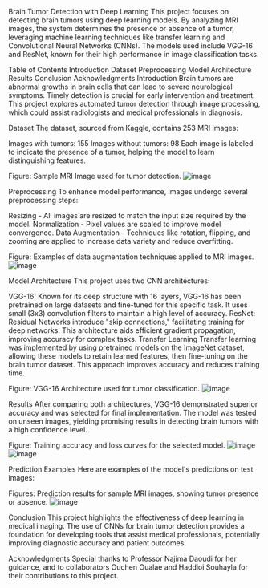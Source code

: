 Brain Tumor Detection with Deep Learning
This project focuses on detecting brain tumors using deep learning models. By analyzing MRI images, the system determines the presence or absence of a tumor, leveraging machine learning techniques like transfer learning and Convolutional Neural Networks (CNNs). The models used include VGG-16 and ResNet, known for their high performance in image classification tasks.

Table of Contents
Introduction
Dataset
Preprocessing
Model Architecture
Results
Conclusion
Acknowledgments
Introduction
Brain tumors are abnormal growths in brain cells that can lead to severe neurological symptoms. Timely detection is crucial for early intervention and treatment. This project explores automated tumor detection through image processing, which could assist radiologists and medical professionals in diagnosis.

Dataset
The dataset, sourced from Kaggle, contains 253 MRI images:

Images with tumors: 155
Images without tumors: 98
Each image is labeled to indicate the presence of a tumor, helping the model to learn distinguishing features.


Figure: Sample MRI Image used for tumor detection.
![image](images/MRI_Image.PNG)


Preprocessing
To enhance model performance, images undergo several preprocessing steps:

Resizing - All images are resized to match the input size required by the model.
Normalization - Pixel values are scaled to improve model convergence.
Data Augmentation - Techniques like rotation, flipping, and zooming are applied to increase data variety and reduce overfitting.

Figure: Examples of data augmentation techniques applied to MRI images.
![image](images/data_augmentation_techniques.PNG)

Model Architecture
This project uses two CNN architectures:

VGG-16: Known for its deep structure with 16 layers, VGG-16 has been pretrained on large datasets and fine-tuned for this specific task. It uses small (3x3) convolution filters to maintain a high level of accuracy.
ResNet: Residual Networks introduce "skip connections," facilitating training for deep networks. This architecture aids efficient gradient propagation, improving accuracy for complex tasks.
Transfer Learning
Transfer learning was implemented by using pretrained models on the ImageNet dataset, allowing these models to retain learned features, then fine-tuning on the brain tumor dataset. This approach improves accuracy and reduces training time.


Figure: VGG-16 Architecture used for tumor classification.
![image](images/VGG-16_Architecture.PNG)

Results
After comparing both architectures, VGG-16 demonstrated superior accuracy and was selected for final implementation. The model was tested on unseen images, yielding promising results in detecting brain tumors with a high confidence level.


Figure: Training accuracy and loss curves for the selected model.
![image](images/Prediction_results.PNG)
![image](images/results2.PNG)

Prediction Examples
Here are examples of the model's predictions on test images:


Figures: Prediction results for sample MRI images, showing tumor presence or absence.
![image](images/pred.PNG)


Conclusion
This project highlights the effectiveness of deep learning in medical imaging. The use of CNNs for brain tumor detection provides a foundation for developing tools that assist medical professionals, potentially improving diagnostic accuracy and patient outcomes.

Acknowledgments
Special thanks to Professor Najima Daoudi for her guidance, and to collaborators Ouchen Oualae and Haddioi Souhayla for their contributions to this project.
